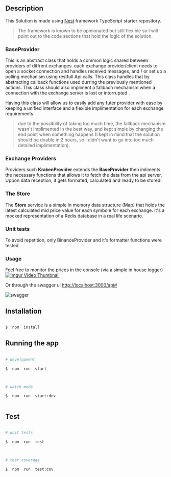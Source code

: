## Description

This Solution is made using [Nest](https://github.com/nestjs/nest) framework TypeScript starter repository.

> The framework is known to be opinionated but still flexible so I will point out to the code sections that hold the logic of the solution.

### BaseProvider

This is an abstract class that holds a common logic shared between providers of diffrent exchanges. each exchange provider/client needs to open a socket connection and handles received messages, and / or set up a polling mechanism using restfull Api calls.
This class handles that by abstracting callback functions used durring the previously mentioned actions.
This class should also impliment a fallbach mechanism when a connection with the exchange server is lost or intorrupted .

Having this class will allow us to easily add any futer provider with ease by keeping a unified interface and a flexible implimentation for each exchange requirements.

> due to the possibility of taking too much time, the fallback mechanism
> wasn't implimented in the best way, and kept simple by changing the
> end point when something happens (I kept in mind that the solution should be doable in 2 hours, so I didn't want to go into too much detailed implimentation).

### Exchange Providers

Providers such **KrakenProvider** extends the **BaseProvider** then imliments the necessary functions that allows it to fetch the data from the api server, Uppon data reception, it gets formated, calculated and ready to be stored!

### The Store

The **Store** service is a simple in memory data structure (Map) that holds the latest calculated mid price value for each symbole for each exchange. It's a mocked representation of a Redis database in a real life scenario.

### Unit tests

To avoid repetition, only BinanceProvider and it's formatter functions were tested

### Usage

Feel free to monitor the prices in the console (via a simple in house logger)
[![Imgur Video Thumbnail](https://i.imgur.com/jAJTkyT.png)](https://i.imgur.com/wHMagYb.mp4)

Or through the swagger ui
[http://localhost:3000/api#](http://localhost:3000/api#/default/MidPriceIndexController_findOne)

![swagger](https://i.imgur.com/nfm9dKp.png)

## Installation

```bash

$  npm  install

```

## Running the app

```bash

# development

$  npm  run  start



# watch mode

$  npm  run  start:dev



```

## Test

```bash

# unit tests

$  npm  run  test



# test coverage

$  npm  run  test:cov

```
